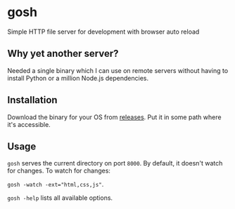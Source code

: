 # gosh
Simple HTTP file server for development with browser auto reload

## Why yet another server?

Needed a single binary which I can use on remote servers without having to install Python or a million Node.js dependencies.

## Installation

Download the binary for your OS from [releases](https://github.com/Checksum/gosh/releases). Put it in some path where it's accessible.

## Usage

`gosh` serves the current directory on port `8000`. By default, it doesn't watch for changes. To watch for changes:

`gosh -watch -ext="html,css,js"`.  

`gosh -help` lists all available options.